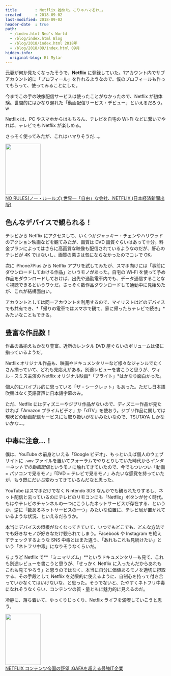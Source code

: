 ```yaml
---
title        : Netflix 始めた。こりゃハマるわ…。
created      : 2018-09-02
last-modified: 2018-09-02
header-date  : true
path:
  - /index.html Neo's World
  - /blog/index.html Blog
  - /blog/2018/index.html 2018年
  - /blog/2018/09/index.html 09月
hidden-info:
  original-blog: El Mylar
---
```


<ins datetime="2021-03-26T00:00Z">元</ins>妻が何か見たくなったそうで、**Netflix** に登録していた。1アカウント内でサブアカウント的に「プロフィール」を作れるようなので、僕のプロフィールも作ってもらって、使ってみることにした。

今までこの手の映像配信サービスは使ったことがなかったので、Netflix が初体験。世間的にはかなり遅れた「動画配信サービス・デビュー」といえるだろう。w

Netflix は、PC やスマホからはもちろん、テレビを自宅の Wi-Fi などに繋いでやれば、テレビでも Netflix が楽しめる。

さっそく使ってみたが、これはハマりそうだ…。

<div class="ad-amazon">
  <div class="ad-amazon-image">
    <a href="https://www.amazon.co.jp/dp/B08LDBNG74?tag=neos21-22&amp;linkCode=osi&amp;th=1&amp;psc=1">
      <img src="https://m.media-amazon.com/images/I/41arMDgWluL._SL160_.jpg" width="111" height="160">
    </a>
  </div>
  <div class="ad-amazon-info">
    <div class="ad-amazon-title">
      <a href="https://www.amazon.co.jp/dp/B08LDBNG74?tag=neos21-22&amp;linkCode=osi&amp;th=1&amp;psc=1">NO RULES(ノー・ルールズ) 世界一「自由」な会社、NETFLIX (日本経済新聞出版)</a>
    </div>
  </div>
</div>

## 色んなデバイスで観られる！

テレビから Netflix にアクセスして、いくつかジャッキー・チェンやハリウッドのアクション映画などを観てみたが、画質は DVD 画質ぐらいはあって十分。料金プランによってはさらに高画質な映像も配信されているようなのだが、肝心のテレビが 4K ではないし、画質の悪さは気にならなかったのでコレで OK。

次に iPhone7Plus から Netflix アプリを試してみたが、スマホ向けには「事前にダウンロードしておける作品」というモノがあった。自宅の Wi-Fi を使って予め作品をダウンロードしておけば、出先や通勤電車内でも、データ通信することなく視聴できるというワケだ。さっそく数作品ダウンロードして通勤中に見始めたが、これが結構面白い。

アカウントとしては同一アカウントを利用するので、マイリストはどのデバイスでも共有でき、*「帰りの電車ではスマホで観て、家に帰ったらテレビで続き」*みたいなこともできる。

## 豊富な作品数！

作品の品揃えもかなり豊富。近所のレンタル DVD 屋ぐらいのボリュームは優に揃っているようだ。

Netflix オリジナル作品も、映画やドキュメンタリーなど様々なジャンルでたくさん揃っていて、どれも見応えがある。別途レビューを書こうと思うが、ウィル・スミス主演の Netflix オリジナル映画*「ブライト」*はかなり面白かった。

個人的にバイブル的に思っている「ザ・シークレット」もあった。ただし日本語吹替はなく英語音声に日本語字幕のみ。

ただ、Netflix にはディズニーやジブリ作品がないので、ディズニー作品が見たければ「Amazon プライムビデオ」か「dTV」を使おう。ジブリ作品に関しては現状どの動画配信サービスにも取り扱いがないみたいなので、TSUTAYA しかないかな…。

## 中毒に注意…！

僕は、YouTube の前身といえる「Google ビデオ」、もっといえば個人のウェブサイトに `.wmv` ファイルを置いてフォーラムでやりとりしていた時代から*インターネットでの動画配信*というモノに触れてきていたので、今でもついつい「動画 = パソコンで見るモノ」「DVD = テレビで見るモノ」みたいな感覚を持っていたが、もう既にだいぶ変わってきているんだなと思った。

YouTube はスマホだけでなく Nintendo 3DS なんかでも観られたりするし、ネット配信と云っているのにテレビのリモコンにも「Netflix」ボタンが付く時代。もはやテレビのチャンネルの一つにこうしたネットサービスが存在する、というか、逆に「数あるネットサービスの一つ」みたいな位置に、テレビ局が置かれているような状況、といえるだろうか。

本当にデバイスの垣根がなくなってきていて、いつでもどこでも、どんな方法ででも好きなモノが好きなだけ観られてしまう。Facebook や Instagram を絶えずチェックするような SNS 中毒とはまた違う、「あれもこれも見続けたい」という「ネトフリ中毒」になりそうなくらいだ。

ちょうど Netflix で**「ミニマリズム」**というドキュメンタリーも見て、これも別途レビューを書こうと思うが、「せっかく Netflix に入ったんだからあれもこれも見てやろう」と思うのではなく、本当に自分に価値あるモノを適切に摂取する、その手段として Netflix を効果的に使えるように、自制心を持って付き合っていかなくてはいけないな、と思った。そうでないと、たやすくネトフリ中毒になれそうなくらい、コンテンツの質・量ともに魅力的に見えるのだ。

冷静に、落ち着いて、ゆっくりじっくり、Netflix ライフを満喫していこうと思う。

<div class="ad-amazon">
  <div class="ad-amazon-image">
    <a href="https://www.amazon.co.jp/dp/4105071211?tag=neos21-22&amp;linkCode=osi&amp;th=1&amp;psc=1">
      <img src="https://m.media-amazon.com/images/I/51f6Lp2AsHL._SL160_.jpg" width="111" height="160">
    </a>
  </div>
  <div class="ad-amazon-info">
    <div class="ad-amazon-title">
      <a href="https://www.amazon.co.jp/dp/4105071211?tag=neos21-22&amp;linkCode=osi&amp;th=1&amp;psc=1">NETFLIX コンテンツ帝国の野望 :GAFAを超える最強IT企業</a>
    </div>
  </div>
</div>
